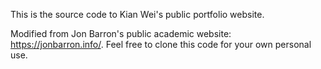 This is the source code to Kian Wei's public portfolio website.

Modified from Jon Barron's public academic website: https://jonbarron.info/. Feel free to clone this code for your own personal use.